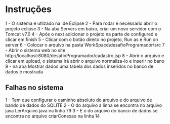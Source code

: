 # Instruções

1 - O sistema é utlizado na ide Eclipse
2 - Para rodar é necessario abrir o projeto eclipse
3 - Na aba Servers em baixo, criar um novo servidor com o Tomcat v7.0
4 - Após o next adicionar o projeto na parte de configured e clicar em finish
5 - Clicar com o botão direito no projeto, Run as e Run on server
6 - Colocar o arquivo na pasta WorkSpace\desafioProgramador\src
7 - Abrir o sistema web no site http://localhost:8080/desafioProgramador/cadastro.jsp
8 - Abrir o arquivo e clicar em upload, o sistema irá abrir o arquivo normaliza-lo e inserir no bano
9 - na aba Mostrar dados uma tabela dos dados inseridos no banco de dados é mostrada

## Falhas no sistema

1 - Tem que configurar o caminho absoluto do arquivo e do arquivo de bando de dados do SQLITE
2 - O do arquivo a linha se encontra no arquivo java LerArquivo.java na linha 79
3 - E o do arquivo do banco de dados se encontra no arquivo criarConexao na linha 14